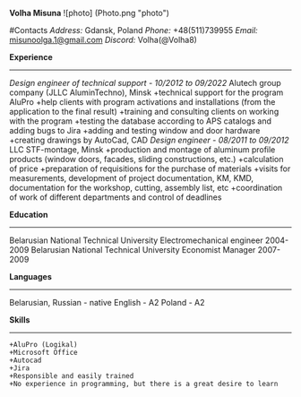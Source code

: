 **Volha Misuna** 
![photo] (Photo.png "photo")

#Contacts
*Address:* Gdansk, Poland
*Phone:* +48(511)739955 
*Email:* misunoolga.1@gmail.com
*Discord:* Volha(@Volha8)

**Experience**
*****
*Design engineer of technical support - 10/2012 to 09/2022*
Alutech group company (JLLC AluminTechno), Minsk
    +technical support for the program AluPro
    +help clients with program activations and installations (from the application to the final result)
    +training and consulting clients on working with the program 
    +testing the database according to APS catalogs and adding bugs to Jira
    +adding and testing window and door hardware 
    +creating drawings by AutoCad, CAD
*Design engineer - 08/2011 to 09/2012*
LLC STF-montage, Minsk
    +production and montage of aluminum profile products (window doors, facades, sliding constructions, etc.)
    +calculation of price
    +preparation of requisitions for the purchase of materials
    +visits for measurements, development of project documentation, KM, KMD, documentation for the workshop, cutting, assembly list, etc
    +coordination of work of different departments and control of deadlines

**Education**
*****
Belarusian National Technical University 
Electromechanical engineer
2004-2009
Belarusian National Technical University
Economist Manager
2007-2009

**Languages**
*****
Belarusian, Russian - native
English - A2
Poland - A2

**Skills**
*****
    +AluPro (Logikal)
    +Microsoft Office
    +Autocad
    +Jira
    +Responsible and easily trained
	+No experience in programming, but there is a great desire to learn
